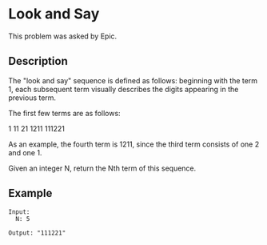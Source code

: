 # Look and Say

This problem was asked by Epic.

## Description

The "look and say" sequence is defined as follows: beginning with the term 1, each subsequent term visually describes the digits appearing in the previous term. 

The first few terms are as follows:

1
11
21
1211
111221

As an example, the fourth term is 1211, since the third term consists of one 2 and one 1.

Given an integer N, return the Nth term of this sequence.

## Example

```
Input:
  N: 5

Output: "111221" 
```
